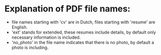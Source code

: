 # Explanation of PDF file names:
 * file names starting with 'cv' are in Dutch, files starting with 'resume' are English.
 * 'ext' stands for extended, these resumes include details, by default only necessary information is included.
 * 'no\_photo' in the file name indicates that there is no photo, by default a photo is including.

